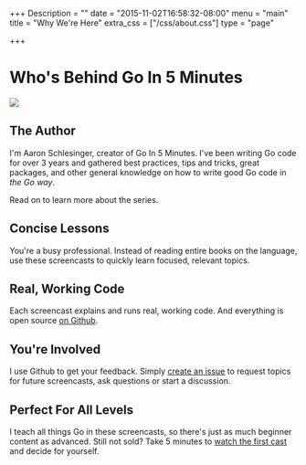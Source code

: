 +++
Description = ""
date = "2015-11-02T16:58:32-08:00"
menu = "main"
title = "Why We're Here"
extra_css = ["/css/about.css"]
type = "page"

+++

# Who's Behind Go In 5 Minutes

<div class="row">
  <div class="col-sm-2 text-left">
    <img class="headshot img-responsive" src="/img/aaron-headshot.jpg"/>
  </div>
  <div class="col-sm-5 text-left">
    <h2>The Author</h2>
    <p>
      I'm Aaron Schlesinger, creator of Go In 5 Minutes. I've been writing Go code for over 3 years and gathered best practices, tips and tricks, great packages, and other general knowledge on how to write good Go code in <i>the Go way</i>.
    </p>
    <p>
      Read on to learn more about the series.
    </p>
  </div>
</div>

<div class="row list-group top-sm-1 col-sm-8">
  <div class="list-group-item">
    <h2 class="list-group-item-heading">Concise Lessons</h2>
    <p>
      You're a busy professional. Instead of reading entire books on the language, use
      these screencasts to quickly learn focused, relevant topics.
    </p>
  </div>
  <div class="list-group-item">
    <h2>Real, Working Code</h2>
    <p>
      Each screencast explains and runs real, working code. And everything
      is open source <a href="https://github.com/arschles/go-in-5-minutes">on Github</a>.
    </p>
  </div>
  <div class="list-group-item">
    <h2>You're Involved</h2>
    <p>
      I use Github to get your feedback. Simply
      <a href="https://github.com/arschles/go-in-5-minutes/issues">create an issue</a> to request
      topics for future screencasts, ask questions or start a discussion.
    </p>
  </div>
  <div class="list-group-item">
    <h2>Perfect For All Levels</h2>
    <p>
      I teach all things Go in these screencasts, so there's just as much beginner content as advanced. Still not sold?
      Take 5 minutes to <a href="https://www.youtube.com/watch?v=mk4BCLimksY">watch the first cast</a> and decide for
      yourself.
    </p>
  </div>
</div>
